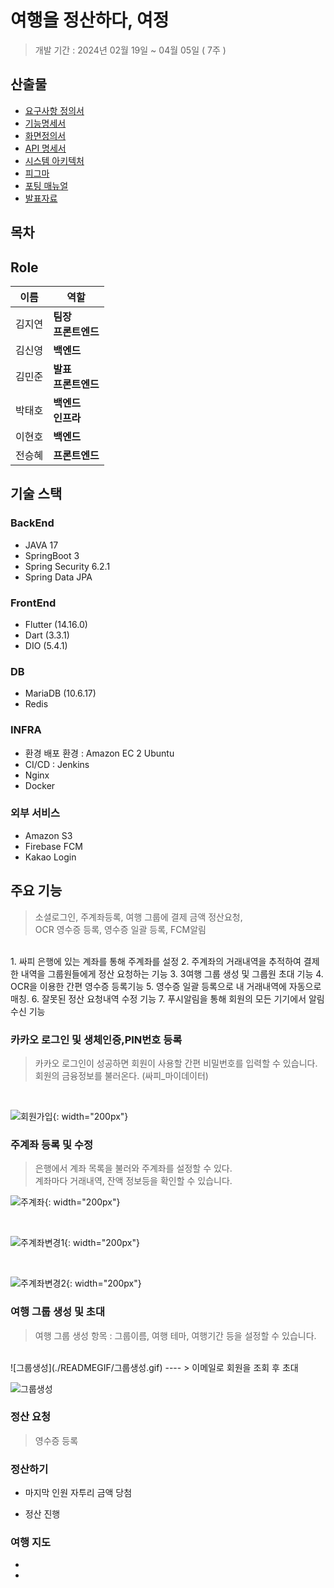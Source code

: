 # 여행을 정산하다, 여정
> 개발 기간 : 2024년 02월 19일 ~ 04월 05일 ( 7주 )
## 산출물
- [요구사항 정의서](https://psychedelic-headphones-066.notion.site/2a319260d7ff4405bed5520d7a5d54d6?pvs=4)
- [기능명세서](https://psychedelic-headphones-066.notion.site/fe2f4ff4dbd341638fb4e504cd629d96?pvs=4)
- [화면정의서](https://psychedelic-headphones-066.notion.site/Figma-b6e2078c864b4f788cbec37770cb9e44?pvs=4)
- [API 명세서](https://psychedelic-headphones-066.notion.site/API-ca771c37ee3f4729a13f479eac4142ee?pvs=4)
- [시스템 아키텍처](https://psychedelic-headphones-066.notion.site/3f69bd5724004c2db414758a12db53c0?pvs=4)
- [피그마](https://www.figma.com/file/No2M749xUEprmC5XbUSJfD/Orange?type=design&node-id=1%3A2&mode=dev&t=AA0BAFL045q1F2cW-1https://www.figma.com/file/No2M749xUEprmC5XbUSJfD/Orange?type=design&node-id=1%3A2&mode=dev&t=AA0BAFL045q1F2cW-1)
- [포팅 매뉴얼](./exec/여정_포팅_매뉴얼.docx)
- [발표자료]()

## 목차



## Role

| 이름   | 역할                                                         |
| ------ | ------------------------------------------------------------ |
| 김지연 | **팀장**<br />**프론트엔드**<br />|
| 김신영 | **백엔드**    |
| 김민준 | **발표**<br />**프론트엔드**<br />                |
| 박태호 | **백엔드**<br />**인프라**<br /> |
| 이현호 | **백엔드** |
| 전승혜 | **프론트엔드** |


## 기술 스택

### BackEnd
- JAVA 17
- SpringBoot 3
- Spring Security 6.2.1
- Spring Data JPA


### FrontEnd
- Flutter (14.16.0)
- Dart (3.3.1)
- DIO (5.4.1)

### DB
- MariaDB (10.6.17)
- Redis 

### INFRA
- 환경 배포 환경 : Amazon EC 2 Ubuntu
- CI/CD : Jenkins
- Nginx
- Docker

### 외부 서비스
- Amazon S3
- Firebase FCM
- Kakao Login

## 주요 기능
> 소셜로그인, 주계좌등록, 여행 그룹에 결제 금액 정산요청,</br> OCR 영수증 등록, 영수증 일괄 등록, FCM알림
</br>
1. 싸피 은행에 있는 계좌를 통해 주계좌를 설정
2. 주계좌의 거래내역을 추적하여 결제한 내역을 그룹원들에게 정산 요청하는 기능
3. 3여행 그룹 생성 및 그룹원 초대 기능
4. OCR을 이용한 간편 영수증 등록기능
5. 영수증 일괄 등록으로 내 거래내역에 자동으로 매칭.
6. 잘못된 정산 요청내역 수정 기능
7. 푸시알림을 통해 회원의 모든 기기에서 알림 수신 기능

### 카카오 로그인 및 생체인증,PIN번호 등록

> 카카오 로그인이 성공하면 회원이 사용할 간편 비밀번호를 입력할 수 있습니다.</br>회원의 금융정보를 불러온다. (싸피_마이데이터)
</br>

![회원가입](./READMEGIF/회원가입.gif){: width="200px"}

### 주계좌 등록 및 수정

>은행에서 계좌 목록을 불러와 주계좌를 설정할 수 있다. </br>계좌마다 거래내역, 잔액 정보등을 확인할 수 있습니다.

![주계좌](./READMEGIF/주계좌수정.gif){: width="200px"}

</br>

![주계좌변경1](./READMEGIF/accountChange1.png){: width="200px"}

</br>

![주계좌변경2](./READMEGIF/accountChange2.png){: width="200px"} 


### 여행 그룹 생성 및 초대

> 여행 그룹 생성 항목 : 그룹이름, 여행 테마, 여행기간 등을 설정할 수 있습니다.
</br>
![그룹생성](./READMEGIF/그룹생성.gif)
----
> 이메일로 회원을 조회 후 초대
</br>

![그룹생성](./READMEGIF/회원초대.gif)

### 정산 요청

>영수증 등록 



### 정산하기

- 마지막 인원 자투리 금액 당첨

- 정산 진행


### 여행 지도

- 

- 

